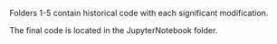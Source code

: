 <!-- Imperial EEE&EIE(24) 2nd-year Mathematics Accelerator Project -->

Folders 1-5 contain historical code with each significant modification. 

The final code is located in the JupyterNotebook folder.
